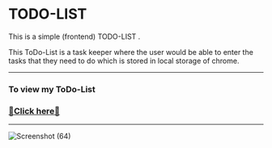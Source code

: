 # TODO-LIST

This is a simple (frontend) TODO-LIST .

This ToDo-List is a task keeper where the user would be able to enter the tasks that they need to do which is stored in local storage of chrome.

---

### To view my ToDo-List
<a href="https://cmadhumitha.github.io/TODO-LIST/" target="_blank"><h3>📌Click here📎</h3></a>

---

![Screenshot (64)](https://user-images.githubusercontent.com/71961906/143763502-b5e1737a-ace6-4add-b0a8-774d000b2e5e.png)


